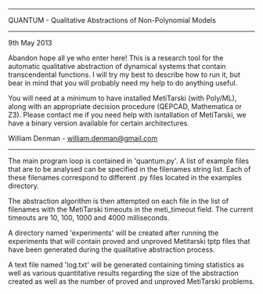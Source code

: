 ***********************************************************
QUANTUM - Qualitative Abstractions of Non-Polynomial Models
***********************************************************

9th May 2013

Abandon hope all ye who enter here! This is a research tool for the
automatic qualitative abstraction of dynamical systems that contain
transcendental functions. I will try my best to describe how to run
it, but bear in mind that you will probably need my help to do
anything useful.

You will need at a minimum to have installed MetiTarski (with
Poly/ML), along with an appropriate decision procedure (QEPCAD,
Mathematica or Z3). Please contact me if you need help with
isntallation of MetiTarski, we have a binary version available for
certain architectures.

William Denman - william.denman@gmail.com

***

The main program loop is contained in 'quantum.py'. A list of example
files that are to be analysed can be specified in the filenames
string list. Each of these filenames correspond to different .py files
located in the examples directory.

The abstraction algorithm is then attempted on each file in the list
of filenames with the MetiTarski timeouts in the meti_timeout
field. The current timeouts are 10, 100, 1000 and 4000 milliseconds.

A directory named 'experiments' will be created after running the
experiments that will contain proved and unproved Metitarski tptp
files that have been generated during the qualitative abstraction
process.

A text file named 'log.txt' will be generated containing timing
statistics as well as various quantitative results regarding the size
of the abstraction created as well as the number of proved and
unproved MetiTarski problems.